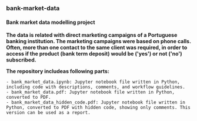 ### bank-market-data
#### Bank market data modelling project
**The data is related with direct marketing campaigns of a Portuguese banking institution. The marketing campaigns were based on phone calls. Often, more than one contact to the same client was required, in order to access if the product (bank term deposit) would be ('yes') or not ('no') subscribed.**

**The repository includeas following parts:**

    - bank_market_data.ipynb: Jupyter notebook file written in Python, including code with descriptions, comments, and workflow guidelines.
    - bank_market_data.pdf: Jupyter notebook file written in Python, converted to PDF.
    - bank_market_data_hidden_code.pdf: Jupyter notebook file written in Python, converted to PDF with hidden code, showing only comments. This version can be used as a report.
